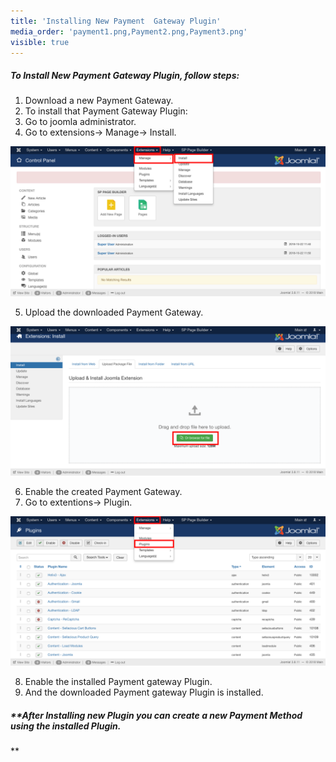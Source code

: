 ```yaml
---
title: 'Installing New Payment  Gateway Plugin'
media_order: 'payment1.png,Payment2.png,Payment3.png'
visible: true
---
```


##### **To Install New Payment Gateway Plugin, follow steps:**

1. Download a new Payment Gateway.
2. To install that Payment Gateway Plugin:
3. Go to joomla administrator.
4. Go to extensions-> Manage-> Install.

![](payment1.png)

5. Upload the downloaded Payment Gateway.

![](Payment2.png)

6. Enable the created Payment Gateway.
7. Go to extentions-> Plugin.

![](Payment3.png)

8. Enable the installed Payment gateway Plugin.
9. And the downloaded Payment gateway Plugin is installed.

##### **After Installing new Plugin you can create a new Payment Method using the installed Plugin.
**
